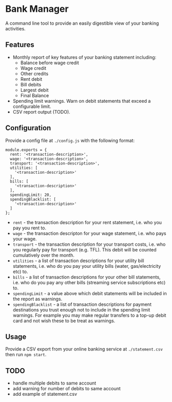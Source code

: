 # Bank Manager

A command line tool to provide an easily digestible view of your banking activities.

## Features

* Monthly report of key features of your banking statement including:
  * Balance before wage credit
  * Wage credit
  * Other credits
  * Rent debit
  * Bill debits
  * Largest debit
  * Final Balance
* Spending limit warnings. Warn on debit statements that exceed a configurable limit.
* CSV report output (TODO).

## Configuration

Provide a config file at `./config.js` with the following format:

```
module.exports = {
  rent: '<transaction-description>',
  wage: '<transaction-description>',
  transport: '<transaction-description>',
  utilities: [
    '<transaction-description>'
  ],
  bills: [
    '<transaction-description>'
  ],
  spendingLimit: 20,
  spendingBlacklist: [
    '<transaction-description>'
  ]
};
```

* `rent` - the transaction description for your rent statement, i.e. who you pay you rent to.
* `wage` - the transaction descripton for your wage statement, i.e. who pays your wage.
* `transport` - the transaction description for your transport costs, i.e. who you regularly pay for transport (e.g. TFL). This debit will be counted cumulatively over the month.
* `utilities` - a list of transaction descriptions for your utility bill statements, i.e. who do you pay your utility bills (water, gas/electricity etc) to.
* `bills` - a list of transaction descriptions for your other bill statements, i.e. who do you pay any other bills (streaming service subscriptions etc) to.
* `spendingLimit` - a value above which debit statements will be included in the report as warnings.
* `spendingBlacklist` - a list of transaction descriptions for payment destinations you trust enough not to include in the spending limit warnings. For example you may make regular transfers to a top-up debit card and not wish these to be treat as warnings.

## Usage

Provide a CSV export from your online banking service at `./statement.csv` then run `npm start`.

## TODO

* handle multiple debits to same account
* add warning for number of debits to same account
* add example of statement.csv
